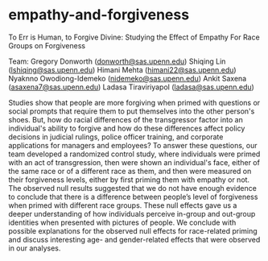 # empathy-and-forgiveness
To Err is Human, to Forgive Divine: Studying the Effect of Empathy For Race Groups on Forgiveness

Team:
Gregory Donworth (donworth@sas.upenn.edu)
Shiqing Lin (lshiqing@sas.upenn.edu)
Himani Mehta (himani22@sas.upenn.edu)
Nyaknno Owodiong-Idemeko (nidemeko@sas.upenn.edu)
Ankit Saxena (asaxena7@sas.upenn.edu)
Ladasa Tiraviriyapol (ladasa@sas.upenn.edu)

Studies show that people are more forgiving when primed with questions or social prompts that require them to put themselves into the other person's shoes. But, how do racial differences of the transgressor factor into an individual's ability to forgive and how do these differences affect policy decisions in judicial rulings, police officer training, and corporate applications for managers and employees? To answer these questions, our team developed a randomized control study, where individuals were primed with an act of transgression, then were shown an individual's face, either of the same race or of a different race as them, and then were measured on their forgiveness levels, either by first priming them with empathy or not. The observed null results suggested that we do not have enough evidence to conclude that there is a difference between people’s level of forgiveness when primed with different race groups. These null effects gave us a deeper understanding of how individuals perceive in-group and out-group identities when presented with pictures of people. We conclude with possible explanations for the observed null effects for race-related priming and discuss interesting age- and gender-related effects that were observed in our analyses.
